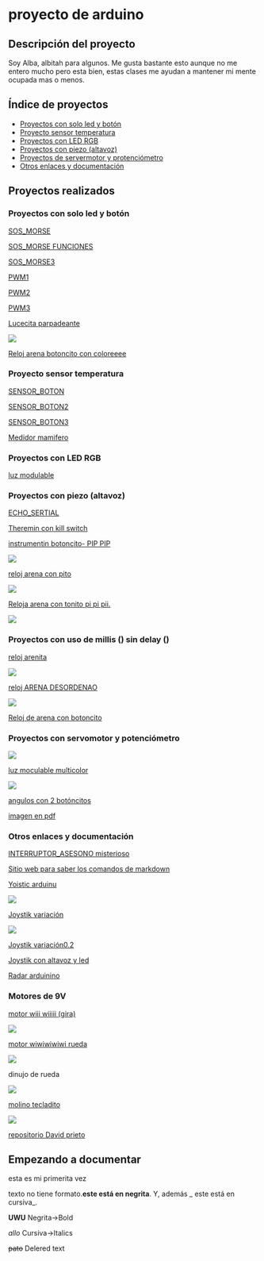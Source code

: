 # proyecto de arduino


## Descripción del proyecto

Soy Alba, albitah para algunos. Me gusta bastante esto aunque no me entero mucho pero esta bien, estas clases me ayudan a mantener mi mente ocupada mas o menos.    

## Índice de proyectos

* [Proyectos con solo led y botón](https://github.com/Albitah24/arduino#proyectos-con-solo-led-y-bot%C3%B3n)
* [Proyecto sensor temperatura](https://github.com/Albitah24/arduino#proyecto-sensor-temperatura)
* [Proyectos con LED RGB](https://github.com/Albitah24/arduino#proyectos-con-led-rgb)
* [Proyectos con piezo (altavoz)](https://github.com/Albitah24/arduino#proyectos-con-piezo-altavoz)
* [Proyectos de servermotor y protenciómetro](https://github.com/Albitah24/arduino#proyectos-con-servomotor-y-potenci%C3%B3metro)
* [Otros enlaces y documentación](https://github.com/Albitah24/arduino#otros-enlaces-y-documentaci%C3%B3n)

## Proyectos realizados


### Proyectos con solo led y botón

[SOS_MORSE](https://github.com/Albitah24/arduino/blob/main/SOS_MORSE.ino)

[SOS_MORSE FUNCIONES](https://github.com/Albitah24/arduino/blob/main/SOS_MORSE_funciones.ino)

[SOS_MORSE3](https://github.com/Albitah24/arduino/blob/main/SOS_PARPADEO_3.ino)

[PWM1](https://github.com/Albitah24/arduino/blob/main/PWM1.ino)

[PWM2](https://github.com/Albitah24/arduino/blob/main/PWM2.ino)

[PWM3](https://github.com/Albitah24/arduino/blob/main/PWM3.ino)

[Lucecita parpadeante](https://github.com/Albitah24/arduino/blob/main/lucecitas_parpadeantes.ino)


![](https://github.com/Albitah24/arduino/blob/main/Captura%20de%20pantalla%20de%202021-02-22%2013-30-18.png)

[Reloj arena botoncito con coloreeee](https://github.com/Albitah24/arduino/blob/main/reloj_arena_con_boton_coloreeeee.ino)


### Proyecto sensor temperatura

[SENSOR_BOTON](https://github.com/Albitah24/arduino/blob/main/sensor_botones.ino)

[SENSOR_BOTON2](https://github.com/Albitah24/arduino/blob/main/sensor_botones2.ino)

[SENSOR_BOTON3](https://github.com/Albitah24/arduino/blob/main/sensor_botones3.ino)

[Medidor mamifero](https://github.com/Albitah24/arduino/blob/main/medidor_mamifero.ino)

### Proyectos con LED RGB

[luz modulable](https://github.com/Albitah24/arduino/blob/main/luz_modulable.ino)


### Proyectos con piezo (altavoz)

[ECHO_SERTIAL](https://github.com/Albitah24/arduino/blob/main/echo_serial_.ino)

[Theremin con kill switch](https://github.com/Albitah24/arduino/blob/main/interruptor_asesono.ino)

[instrumentin botoncito- PIP PIP](https://github.com/Albitah24/arduino/blob/main/instrumento_teclado_tin_tin_tiiin.ino)

![](https://github.com/Albitah24/arduino/blob/main/Captura%20de%20pantalla%20de%202021-02-12%2010-45-26.png)

[reloj arena con pito](https://github.com/Albitah24/arduino/commit/3a92b586d87c4642a6c1f9a6ac6fba6d3cb5d2ea)

![](https://github.com/Albitah24/arduino/blob/main/Escaneado_%2020210216-1348.jpg)

[Reloja arena con tonito pi pi pii.](https://github.com/Albitah24/arduino/blob/main/reloj_arena_con_melodia_UwU.ino)

![](https://github.com/Albitah24/arduino/blob/main/Captura%20de%20pantalla%20de%202021-02-23%2012-33-41.png)

### Proyectos con uso de millis () sin delay ()
 [reloj arenita](https://github.com/Albitah24/arduino/blob/main/Reloj__de_arena_UwU.ino)
 
 ![](https://github.com/Albitah24/arduino/blob/main/20210212_133321.jpg)
 
 [reloj ARENA DESORDENAO](https://github.com/Albitah24/arduino/blob/main/Reloj__de_arena_desordenadoUwU.ino)
 
 ![](https://github.com/Albitah24/arduino/blob/main/Captura%20de%20pantalla%20de%202021-02-16%2013-13-09.png)

[Reloj de arena con botoncito](https://github.com/Albitah24/arduino/blob/main/RELOJ_DE_ARENA_CON_BOTON.ino)

### Proyectos con servomotor y potenciómetro 

![](https://github.com/Albitah24/arduino/blob/main/IMG20210208121952.jpg)


[luz moculable multicolor](https://github.com/Albitah24/arduino/blob/main/luz_modulable_prueba_bot_n.ino)

![](https://github.com/Albitah24/arduino/blob/main/IMG20210209105534.jpg)


[angulos con 2 botóncitos](https://github.com/Albitah24/arduino/blob/main/dos_boton_s_aumenta_mucho_disminulle_poquito.ino)

[imagen en pdf](https://github.com/Albitah24/arduino/blob/main/Escaneado_%2020210211-1349.pdf)




### Otros enlaces y documentación

[INTERRUPTOR_ASESONO misterioso](https://github.com/Albitah24/arduino/blob/main/interruptor_asesono.ino)


[Sitio web para saber los comandos de markdown](https://guides.github.com/pdfs/markdown-cheatsheet-online.pdf)

[Yoistic arduinu](https://github.com/Albitah24/arduino/blob/main/yoistic_arduino.ino)

![](https://github.com/Albitah24/arduino/blob/main/Captura%20de%20pantalla%202021-02-25%20124336.png)


[Joystik variación](https://github.com/Albitah24/arduino/blob/main/Joystikvariacion.ino)

![](https://github.com/d-prieto/arduinoCourse/blob/main/Images/Joystick%20Alba%20con%20led.JPG?raw=true)


[Joystik variación0.2](https://github.com/Albitah24/arduino/blob/main/Joystikvariacion_02.ino)


[Joystik con altavoz y led](https://github.com/Albitah24/arduino/blob/main/Joystikvariacion_altavoz.ino)

[Radar arduinino](https://github.com/Albitah24/arduino/blob/main/radar_pipiiii.ino)



### Motores de 9V

[motor wiii wiiiii (gira)](https://github.com/Albitah24/arduino/blob/main/motor_giratorio_de_feria.ino)

![](https://github.com/Albitah24/arduino/blob/main/Captura%20de%20pantalla%20de%202021-02-18%2010-57-03.png)


[motor wiwiwiwiwi rueda](https://github.com/Albitah24/arduino/blob/main/motor_giratorio_de__feria_moderable_con_rueda.ino)

![](https://github.com/Albitah24/arduino/blob/main/Captura%20de%20pantalla%20de%202021-02-19%2013-00-17.png)

dinujo de rueda

![](https://github.com/Albitah24/arduino/blob/main/dibujo%20Alba%20motor.png)


[molino tecladito](https://github.com/Albitah24/arduino/blob/main/molinillo_con_teclado.ino)

![](https://github.com/Albitah24/arduino/blob/main/Captura%20de%20pantalla%20de%202021-02-22%2012-07-35.png)



[repositorio David prieto](https://github.com/d-prieto/arduinoCourse#repositorios-de-alumnos)



## Empezando a documentar
esta es mi primerita vez

texto no tiene formato.**este está en negrita**. Y, además _ este está en cursiva_.

<b>UWU</b>     Negrita->Bold

<i>allo</i>    Cursiva->Italics

<del>pato</del>   Delered text


